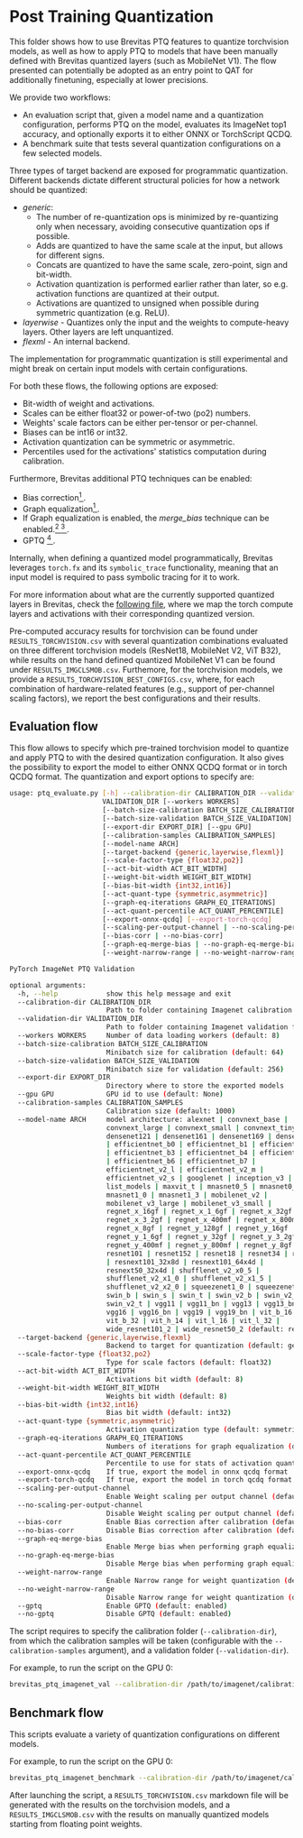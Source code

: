 # Post Training Quantization

This folder shows how to use Brevitas PTQ features to quantize torchvision models, as well as how to apply PTQ to models that have been manually defined with Brevitas quantized layers (such as MobileNet V1).
The flow presented can potentially be adopted as an entry point to QAT for additionally finetuning, especially at lower precisions.


We provide two workflows:
- An evaluation script that, given a model name and a quantization configuration, performs PTQ on the model, evaluates its ImageNet top1 accuracy, and optionally exports it to either ONNX or TorchScript QCDQ.
- A benchmark suite that tests several quantization configurations on a few selected models.

Three types of target backend are exposed for programmatic quantization. Different backends dictate different structural policies for how a network should be quantized:
- *generic*:
  - The number of re-quantization ops is minimized by re-quantizing only when necessary, avoiding consecutive quantization ops if possible.
  - Adds are quantized to have the same scale at the input, but allows for different signs.
  - Concats are quantized to have the same scale, zero-point, sign and bit-width.
  - Activation quantization is performed earlier rather than later, so e.g. activation functions are quantized at their output.
  - Activations are quantized to unsigned when possible during symmetric quantization (e.g. ReLU).
- *layerwise* - Quantizes only the input and the weights to compute-heavy layers. Other layers are left unquantized.
- *flexml* - An internal backend.


The implementation for programmatic quantization is still experimental and might break on certain input models with certain configurations.


For both these flows, the following options are exposed:
- Bit-width of weight and activations.
- Scales can be either float32 or power-of-two (po2) numbers.
- Weights' scale factors can be either per-tensor or per-channel.
- Biases can be int16 or int32.
- Activation quantization can be symmetric or asymmetric.
- Percentiles used for the activations' statistics computation during calibration.

Furthermore, Brevitas additional PTQ techniques can be enabled:
- Bias correction[<sup>1 </sup>].
- Graph equalization[<sup>1 </sup>].
- If Graph equalization is enabled, the _merge\_bias_ technique can be enabled.[<sup>2 </sup>] [<sup>3 </sup>].
- GPTQ [<sup>4 </sup>].


Internally, when defining a quantized model programmatically, Brevitas leverages `torch.fx` and its `symbolic_trace` functionality, meaning that an input model is required to pass symbolic tracing for it to work.

For more information about what are the currently supported quantized layers in Brevitas, check the [following file](https://github.com/Xilinx/brevitas/blob/dev/src/brevitas/graph/quantize.py),
where we map the torch compute layers and activations with their corresponding quantized version.

Pre-computed accuracy results for torchvision can be found under `RESULTS_TORCHVISION.csv` with several quantization combinations evaluated on three different torchvision models (ResNet18, MobileNet V2, ViT B32), while results on the hand defined quantized MobileNet V1 can be found under `RESULTS_IMGCLSMOB.csv`.
Furthemore, for the torchvision models, we provide a `RESULTS_TORCHVISION_BEST_CONFIGS.csv`, where, for each combination of hardware-related features (e.g., support of per-channel scaling factors), we report the best configurations and their results.

## Evaluation flow

This flow allows to specify which pre-trained torchvision model to quantize and apply PTQ to with the desired quantization configuration.
It also gives the possibility to export the model to either ONNX QCDQ format or in torch QCDQ format.
The quantization and export options to specify are:
```bash
usage: ptq_evaluate.py [-h] --calibration-dir CALIBRATION_DIR --validation-dir
                       VALIDATION_DIR [--workers WORKERS]
                       [--batch-size-calibration BATCH_SIZE_CALIBRATION]
                       [--batch-size-validation BATCH_SIZE_VALIDATION]
                       [--export-dir EXPORT_DIR] [--gpu GPU]
                       [--calibration-samples CALIBRATION_SAMPLES]
                       [--model-name ARCH]
                       [--target-backend {generic,layerwise,flexml}]
                       [--scale-factor-type {float32,po2}]
                       [--act-bit-width ACT_BIT_WIDTH]
                       [--weight-bit-width WEIGHT_BIT_WIDTH]
                       [--bias-bit-width {int32,int16}]
                       [--act-quant-type {symmetric,asymmetric}]
                       [--graph-eq-iterations GRAPH_EQ_ITERATIONS]
                       [--act-quant-percentile ACT_QUANT_PERCENTILE]
                       [--export-onnx-qcdq] [--export-torch-qcdq]
                       [--scaling-per-output-channel | --no-scaling-per-output-channel]
                       [--bias-corr | --no-bias-corr]
                       [--graph-eq-merge-bias | --no-graph-eq-merge-bias]
                       [--weight-narrow-range | --no-weight-narrow-range]

PyTorch ImageNet PTQ Validation

optional arguments:
  -h, --help            show this help message and exit
  --calibration-dir CALIBRATION_DIR
                        Path to folder containing Imagenet calibration folder
  --validation-dir VALIDATION_DIR
                        Path to folder containing Imagenet validation folder
  --workers WORKERS     Number of data loading workers (default: 8)
  --batch-size-calibration BATCH_SIZE_CALIBRATION
                        Minibatch size for calibration (default: 64)
  --batch-size-validation BATCH_SIZE_VALIDATION
                        Minibatch size for validation (default: 256)
  --export-dir EXPORT_DIR
                        Directory where to store the exported models
  --gpu GPU             GPU id to use (default: None)
  --calibration-samples CALIBRATION_SAMPLES
                        Calibration size (default: 1000)
  --model-name ARCH     model architecture: alexnet | convnext_base |
                        convnext_large | convnext_small | convnext_tiny |
                        densenet121 | densenet161 | densenet169 | densenet201
                        | efficientnet_b0 | efficientnet_b1 | efficientnet_b2
                        | efficientnet_b3 | efficientnet_b4 | efficientnet_b5
                        | efficientnet_b6 | efficientnet_b7 |
                        efficientnet_v2_l | efficientnet_v2_m |
                        efficientnet_v2_s | googlenet | inception_v3 |
                        list_models | maxvit_t | mnasnet0_5 | mnasnet0_75 |
                        mnasnet1_0 | mnasnet1_3 | mobilenet_v2 |
                        mobilenet_v3_large | mobilenet_v3_small |
                        regnet_x_16gf | regnet_x_1_6gf | regnet_x_32gf |
                        regnet_x_3_2gf | regnet_x_400mf | regnet_x_800mf |
                        regnet_x_8gf | regnet_y_128gf | regnet_y_16gf |
                        regnet_y_1_6gf | regnet_y_32gf | regnet_y_3_2gf |
                        regnet_y_400mf | regnet_y_800mf | regnet_y_8gf |
                        resnet101 | resnet152 | resnet18 | resnet34 | resnet50
                        | resnext101_32x8d | resnext101_64x4d |
                        resnext50_32x4d | shufflenet_v2_x0_5 |
                        shufflenet_v2_x1_0 | shufflenet_v2_x1_5 |
                        shufflenet_v2_x2_0 | squeezenet1_0 | squeezenet1_1 |
                        swin_b | swin_s | swin_t | swin_v2_b | swin_v2_s |
                        swin_v2_t | vgg11 | vgg11_bn | vgg13 | vgg13_bn |
                        vgg16 | vgg16_bn | vgg19 | vgg19_bn | vit_b_16 |
                        vit_b_32 | vit_h_14 | vit_l_16 | vit_l_32 |
                        wide_resnet101_2 | wide_resnet50_2 (default: resnet18)
  --target-backend {generic,layerwise,flexml}
                        Backend to target for quantization (default: generic)
  --scale-factor-type {float32,po2}
                        Type for scale factors (default: float32)
  --act-bit-width ACT_BIT_WIDTH
                        Activations bit width (default: 8)
  --weight-bit-width WEIGHT_BIT_WIDTH
                        Weights bit width (default: 8)
  --bias-bit-width {int32,int16}
                        Bias bit width (default: int32)
  --act-quant-type {symmetric,asymmetric}
                        Activation quantization type (default: symmetric)
  --graph-eq-iterations GRAPH_EQ_ITERATIONS
                        Numbers of iterations for graph equalization (default: 20)
  --act-quant-percentile ACT_QUANT_PERCENTILE
                        Percentile to use for stats of activation quantization (default: 99.999)
  --export-onnx-qcdq    If true, export the model in onnx qcdq format
  --export-torch-qcdq   If true, export the model in torch qcdq format
  --scaling-per-output-channel
                        Enable Weight scaling per output channel (default: enabled)
  --no-scaling-per-output-channel
                        Disable Weight scaling per output channel (default: enabled)
  --bias-corr           Enable Bias correction after calibration (default: enabled)
  --no-bias-corr        Disable Bias correction after calibration (default: enabled)
  --graph-eq-merge-bias
                        Enable Merge bias when performing graph equalization (default: enabled)
  --no-graph-eq-merge-bias
                        Disable Merge bias when performing graph equalization (default: enabled)
  --weight-narrow-range
                        Enable Narrow range for weight quantization (default: enabled)
  --no-weight-narrow-range
                        Disable Narrow range for weight quantization (default: enabled)
  --gptq                Enable GPTQ (default: enabled)
  --no-gptq             Disable GPTQ (default: enabled)
```

The script requires to specify the calibration folder (`--calibration-dir`), from which the calibration samples will be taken (configurable with the `--calibration-samples` argument), and a validation folder (`--validation-dir`).

For example, to run the script on the GPU 0:
```bash
brevitas_ptq_imagenet_val --calibration-dir /path/to/imagenet/calibration/folder --validation-dir /path/to/imagenet/validation/folder --gpu 0
```


## Benchmark flow

This scripts evaluate a variety of quantization configurations on different models.

For example, to run the script on the GPU 0:
```bash
brevitas_ptq_imagenet_benchmark --calibration-dir /path/to/imagenet/calibration/folder --validation-dir /path/to/imagenet/validation/folder --gpu 0
```

After launching the script, a `RESULTS_TORCHVISION.csv` markdown file will be generated with the results on the torchvision models,
and a `RESULTS_IMGCLSMOB.csv` with the results on manually quantized models starting from floating point weights.



[<sup>1 </sup>]: https://arxiv.org/abs/1906.04721
[<sup>2 </sup>]: https://github.com/Xilinx/Vitis-AI/blob/50da04ddae396d10a1545823aca30b3abb24a276/src/vai_quantizer/vai_q_pytorch/nndct_shared/optimization/commander.py#L450
[<sup>3 </sup>]: https://github.com/openppl-public/ppq/blob/master/ppq/quantization/algorithm/equalization.py
[<sup>4 </sup>]: https://arxiv.org/abs/2210.17323
